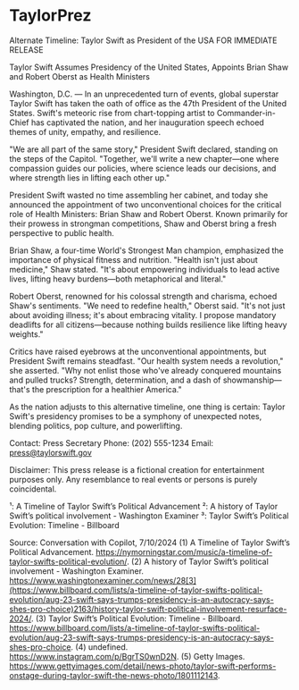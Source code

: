 # TaylorPrez
Alternate Timeline: Taylor Swift as President of the USA
FOR IMMEDIATE RELEASE

Taylor Swift Assumes Presidency of the United States, Appoints Brian Shaw and Robert Oberst as Health Ministers

Washington, D.C. — In an unprecedented turn of events, global superstar Taylor Swift has taken the oath of office as the 47th President of the United States. Swift's meteoric rise from chart-topping artist to Commander-in-Chief has captivated the nation, and her inauguration speech echoed themes of unity, empathy, and resilience.

"We are all part of the same story," President Swift declared, standing on the steps of the Capitol. "Together, we'll write a new chapter—one where compassion guides our policies, where science leads our decisions, and where strength lies in lifting each other up."

President Swift wasted no time assembling her cabinet, and today she announced the appointment of two unconventional choices for the critical role of Health Ministers: Brian Shaw and Robert Oberst. Known primarily for their prowess in strongman competitions, Shaw and Oberst bring a fresh perspective to public health.

Brian Shaw, a four-time World's Strongest Man champion, emphasized the importance of physical fitness and nutrition. "Health isn't just about medicine," Shaw stated. "It's about empowering individuals to lead active lives, lifting heavy burdens—both metaphorical and literal."

Robert Oberst, renowned for his colossal strength and charisma, echoed Shaw's sentiments. "We need to redefine health," Oberst said. "It's not just about avoiding illness; it's about embracing vitality. I propose mandatory deadlifts for all citizens—because nothing builds resilience like lifting heavy weights."

Critics have raised eyebrows at the unconventional appointments, but President Swift remains steadfast. "Our health system needs a revolution," she asserted. "Why not enlist those who've already conquered mountains and pulled trucks? Strength, determination, and a dash of showmanship—that's the prescription for a healthier America."

As the nation adjusts to this alternative timeline, one thing is certain: Taylor Swift's presidency promises to be a symphony of unexpected notes, blending politics, pop culture, and powerlifting.

Contact:
Press Secretary
Phone: (202) 555-1234
Email: press@taylorswift.gov

Disclaimer: This press release is a fictional creation for entertainment purposes only. Any resemblance to real events or persons is purely coincidental.

¹: A Timeline of Taylor Swift’s Political Advancement
²: A history of Taylor Swift’s political involvement - Washington Examiner
³: Taylor Swift’s Political Evolution: Timeline - Billboard

Source: Conversation with Copilot, 7/10/2024
(1) A Timeline of Taylor Swift’s Political Advancement. https://nymorningstar.com/music/a-timeline-of-taylor-swifts-political-evolution/.
(2) A history of Taylor Swift’s political involvement - Washington Examiner. https://www.washingtonexaminer.com/news/28[3](https://www.billboard.com/lists/a-timeline-of-taylor-swifts-political-evolution/aug-23-swift-says-trumps-presidency-is-an-autocracy-says-shes-pro-choice)2163/history-taylor-swift-political-involvement-resurface-2024/.
(3) Taylor Swift’s Political Evolution: Timeline - Billboard. https://www.billboard.com/lists/a-timeline-of-taylor-swifts-political-evolution/aug-23-swift-says-trumps-presidency-is-an-autocracy-says-shes-pro-choice.
(4) undefined. https://www.instagram.com/p/BgrTS0wnD2N.
(5) Getty Images. https://www.gettyimages.com/detail/news-photo/taylor-swift-performs-onstage-during-taylor-swift-the-news-photo/1801112143.

